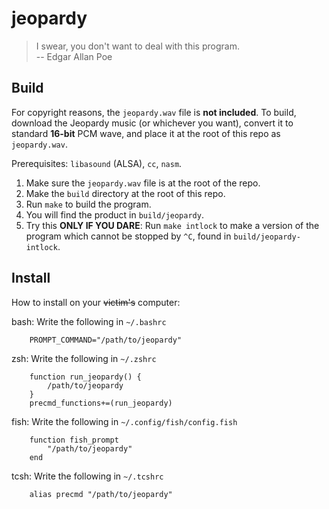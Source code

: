 # jeopardy
> I swear, you don't want to deal with this program.  
>                  -- Edgar Allan Poe

## Build

For copyright reasons, the `jeopardy.wav` file is **not included**. To build, download the Jeopardy music (or whichever you want), convert it to standard **16-bit** PCM wave, and place it at the root of this repo as `jeopardy.wav`.

Prerequisites: `libasound` (ALSA), `cc`, `nasm`.

1) Make sure the `jeopardy.wav` file is at the root of the repo.
2) Make the `build` directory at the root of this repo.
3) Run `make` to build the program.
4) You will find the product in `build/jeopardy`.
5) Try this **ONLY IF YOU DARE**: Run `make intlock` to make a version of the program which cannot be stopped by `^C`, found in `build/jeopardy-intlock`.

## Install

How to install on your ~~victim's~~ computer:

bash: Write the following in `~/.bashrc`

        PROMPT_COMMAND="/path/to/jeopardy"

zsh: Write the following in `~/.zshrc`

        function run_jeopardy() {
            /path/to/jeopardy
        }
        precmd_functions+=(run_jeopardy)
        
fish: Write the following in `~/.config/fish/config.fish`

        function fish_prompt
            "/path/to/jeopardy"
        end
        
tcsh: Write the following in `~/.tcshrc`

        alias precmd "/path/to/jeopardy"

